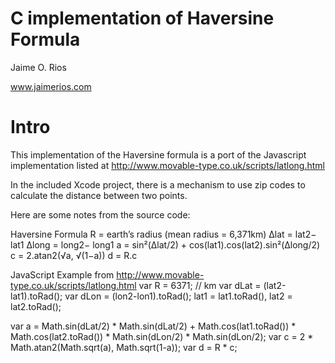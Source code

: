 # C implementation of Haversine Formula

Jaime O. Rios

www.jaimerios.com

# Intro
This implementation of the Haversine formula is a port of the Javascript implementation listed at http://www.movable-type.co.uk/scripts/latlong.html

In the included Xcode project, there is a mechanism to use zip codes to calculate the distance between two points.

Here are some notes from the source code:

Haversine Formula
R = earth’s radius (mean radius = 6,371km)
Δlat = lat2− lat1
Δlong = long2− long1
a = sin²(Δlat/2) + cos(lat1).cos(lat2).sin²(Δlong/2)
c = 2.atan2(√a, √(1−a))
d = R.c

JavaScript Example from http://www.movable-type.co.uk/scripts/latlong.html
var R = 6371; // km
var dLat = (lat2-lat1).toRad();
var dLon = (lon2-lon1).toRad(); 
lat1 = lat1.toRad(), lat2 = lat2.toRad();

var a = Math.sin(dLat/2) * Math.sin(dLat/2) +
Math.cos(lat1.toRad()) * Math.cos(lat2.toRad()) * 
Math.sin(dLon/2) * Math.sin(dLon/2); 
var c = 2 * Math.atan2(Math.sqrt(a), Math.sqrt(1-a)); 
var d = R * c;